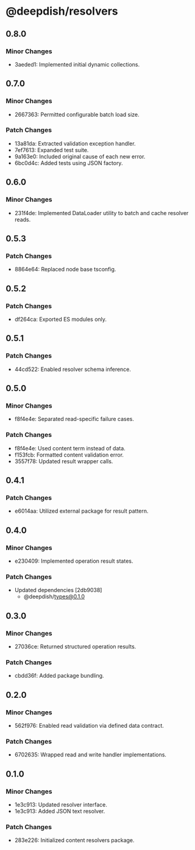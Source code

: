 # @deepdish/resolvers

## 0.8.0

### Minor Changes

- 3aeded1: Implemented initial dynamic collections.

## 0.7.0

### Minor Changes

- 2667363: Permitted configurable batch load size.

### Patch Changes

- 13a81da: Extracted validation exception handler.
- 7ef7613: Expanded test suite.
- 9a163e0: Included original cause of each new error.
- 6bc0d4c: Added tests using JSON factory.

## 0.6.0

### Minor Changes

- 231f4de: Implemented DataLoader utility to batch and cache resolver reads.

## 0.5.3

### Patch Changes

- 8864e64: Replaced node base tsconfig.

## 0.5.2

### Patch Changes

- df264ca: Exported ES modules only.

## 0.5.1

### Patch Changes

- 44cd522: Enabled resolver schema inference.

## 0.5.0

### Minor Changes

- f8f4e4e: Separated read-specific failure cases.

### Patch Changes

- f8f4e4e: Used content term instead of data.
- f153fcb: Formatted content validation error.
- 3557f78: Updated result wrapper calls.

## 0.4.1

### Patch Changes

- e6014aa: Utilized external package for result pattern.

## 0.4.0

### Minor Changes

- e230409: Implemented operation result states.

### Patch Changes

- Updated dependencies [2db9038]
  - @deepdish/types@0.1.0

## 0.3.0

### Minor Changes

- 27036ce: Returned structured operation results.

### Patch Changes

- cbdd36f: Added package bundling.

## 0.2.0

### Minor Changes

- 562f976: Enabled read validation via defined data contract.

### Patch Changes

- 6702635: Wrapped read and write handler implementations.

## 0.1.0

### Minor Changes

- 1e3c913: Updated resolver interface.
- 1e3c913: Added JSON text resolver.

### Patch Changes

- 283e226: Initialized content resolvers package.
